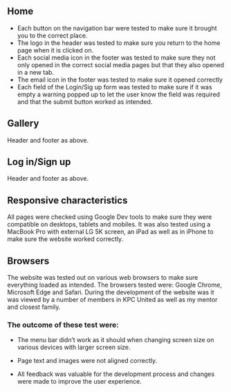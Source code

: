## Home

- Each button on the navigation bar were tested to make sure it brought you to the correct place.
- The logo in the header was tested to make sure you return to the home page when it is clicked on.
- Each social media icon in the footer was tested to make sure they not only opened in the correct social media pages but that they also opened in a new tab.
- The email icon in the footer was tested to make sure it opened correctly
- Each field of the Login/Sig up form was tested to make sure if it was empty a warning popped up to let the user know the field was required and that the submit button worked as intended. 

## Gallery
Header and footer as above.

## Log in/Sign up
Header and footer as above.

## Responsive characteristics

All pages were checked using Google Dev tools to make sure they were compatible on desktops, tablets and mobiles. It was also tested using a MacBook Pro with external LG 5K screen, an iPad as well as in iPhone to make sure the website worked correctly.

## Browsers

The website was tested out on various web browsers to make sure everything loaded as intended. The browsers tested were: Google Chrome, Microsoft Edge and Safari.
During the development of the website was it was viewed by a number of members in KPC United as well as my mentor and closest family.

### The outcome of these test were:

- The menu bar didn’t work as it should when changing screen size on various devices with larger screen size.
- Page text and images were not aligned correctly.

- All feedback was valuable for the development process and changes were made to improve the user experience.
